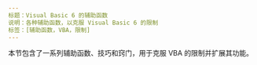 ```yaml
---
标题：Visual Basic 6 的辅助函数
说明：各种辅助函数，以克服 Visual Basic 6 的限制
标签：[辅助函数，VBA，限制]
---
```


本节包含了一系列辅助函数、技巧和窍门，用于克服 VBA 的限制并扩展其功能。